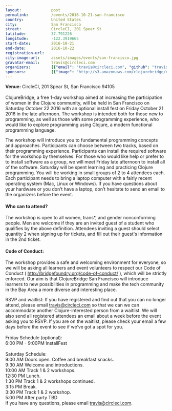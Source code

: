 ```yaml
---
layout:             post
permalink:          /events/2016-10-21-san-francisco
country:            United States
city:               San Francisco
street:             CircleCI, 201 Spear St
latitude:           37.791226
longitude:          -122.3919665
start-date:         2016-10-21
end-date:           2016-10-22
registration-url:
city-image-url:     assets/images/events/san-francisco.jpg
gravatar-email:     travis@circleci.com
organizers:         [{"email": "travis@circleci.com", "github": "travis", "name": "Travis Vachon", "twitter": "tvachon"}]
sponsors:           [{"image": "http://s3.amazonaws.com/clojurebridge/original/166/circleci.png?1475588130", "name": "CircleCI", "url": "http://circleci.com/"}]
---
```


**Venue:** CircleCI, 201 Spear St, San Francisco 94105<br/>
<br/>
ClojureBridge, a free 1-day workshop aimed at increasing the participation of women in the Clojure community, will be held in San Francisco on Saturday October 22 2016 with an optional install fest on Friday October 21 2016 in the late afternoon. The workshop is intended both for those new to programming, as well as those with some programming experience, who would like to explore programming using Clojure, a modern functional programming language.

The workshop will introduce you to fundamental programming concepts and approaches. Participants can choose between two tracks, based on their programming experience. Participants can install the required software for the workshop by themselves. For those who would like help or prefer to to install software as a group, we will meet Friday late afternoon to install all of the software. Saturday will be spent learning and practicing Clojure programming. You will be working in small groups of 2 to 4 attendees each. Each participant needs to bring a laptop computer with a fairly recent operating system (Mac, Linux or Windows). If you have questions about your hardware or you don’t have a laptop, don’t hesitate to send an email to the organizers before the event.

#### Who can to attend?

The workshop is open to all women, trans*, and gender nonconforming people. Men are welcome if they are an invited guest of a student who qualifies by the above definition. Attendees inviting a guest should select quantity 2 when signing up for tickets, and fill out their guest's information in the 2nd ticket.

#### Code of Conduct:

The workshop provides a safe and welcoming environment for everyone, so we will be asking all learners and event volunteers to respect our Code of Conduct ( http://bridgefoundry.org/code-of-conduct/ ), which will be strictly enforced. Our aim is that ClojureBridge San Francisco will introduce learners to new possibilities in programming and make the tech community in the Bay Area a more diverse and interesting place.

RSVP and waitlist:
If you have registered and find out that you can no longer attend, please email travis@circleci.com so that we can we can accommodate another Clojure-interested person from a waitlist. We will also send all registered attendees an email about a week before the event asking you to RSVP. If you are on the waitlist, please check your email a few days before the event to see if we’ve got a spot for you.<br/>
<br/>
Friday Schedule (optional):<br/>
6:00 PM - 9:00PM InstallFest<br/>
<br/>
Saturday Schedule:<br/>
9:00 AM Doors open. Coffee and breakfast snacks.<br/>
9:30 AM Welcome and introductions.<br/>
10:00 AM Track 1 & 2 workshops.<br/>
12:30 PM Lunch.<br/>
1:30 PM Track 1 & 2 workshops continued.<br/>
3:15 PM Break.<br/>
3:30 PM Track 1 & 2 workshop.<br/>
5:00 PM After party TBD<br/>
If you have any questions, please email travis@circleci.com.
